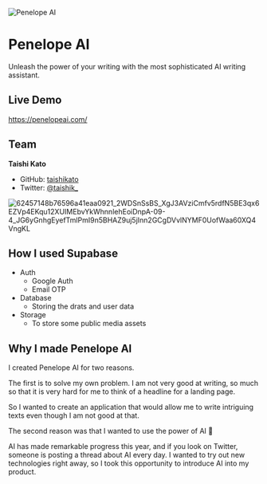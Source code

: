 
![Penelope AI](https://user-images.githubusercontent.com/980588/208030875-ef184bbb-ecd2-4dcb-8029-2b9051b65e0c.png)

# Penelope AI

Unleash the power of your writing with the most sophisticated AI writing assistant.

## Live Demo
https://penelopeai.com/

## Team
**Taishi Kato**

* GitHub: [taishikato](https://github.com/taishikato)
* Twitter: [@taishik_](https://twitter.com/taishik_)

![62457148b76596a41eaa0921_2WDSnSsBS_XgJ3AVziCmfv5rdfN5BE3qx6EZVp4EKqu12XUIMEbvYkWhnnlehEoiDnpA-09-4_JG6yGnhgEyefTmlPmI9n5BHAZ9uj5jInn2GCgDVvlNYMF0UofWaa60XQ4VngKL](https://user-images.githubusercontent.com/980588/208030061-829fb5e4-b519-462a-aab3-0da27383ca5c.png)


## How I used Supabase
* Auth
  * Google Auth
  * Email OTP
* Database
  * Storing the drats and user data
* Storage
  * To store some public media assets

## Why I made Penelope AI

I created Penelope AI for two reasons.

The first is to solve my own problem.
I am not very good at writing, so much so that it is very hard for me to think of a headline for a landing page.

So I wanted to create an application that would allow me to write intriguing texts even though I am not good at that.

The second reason was that I wanted to use the power of AI 🤖

AI has made remarkable progress this year, and if you look on Twitter, someone is posting a thread about AI every day.
I wanted to try out new technologies right away, so I took this opportunity to introduce AI into my product.
